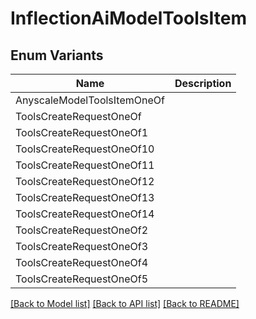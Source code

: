 # InflectionAiModelToolsItem

## Enum Variants

| Name | Description |
|---- | -----|
| AnyscaleModelToolsItemOneOf |  |
| ToolsCreateRequestOneOf |  |
| ToolsCreateRequestOneOf1 |  |
| ToolsCreateRequestOneOf10 |  |
| ToolsCreateRequestOneOf11 |  |
| ToolsCreateRequestOneOf12 |  |
| ToolsCreateRequestOneOf13 |  |
| ToolsCreateRequestOneOf14 |  |
| ToolsCreateRequestOneOf2 |  |
| ToolsCreateRequestOneOf3 |  |
| ToolsCreateRequestOneOf4 |  |
| ToolsCreateRequestOneOf5 |  |

[[Back to Model list]](../README.md#documentation-for-models) [[Back to API list]](../README.md#documentation-for-api-endpoints) [[Back to README]](../README.md)


